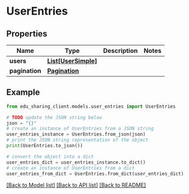 # UserEntries


## Properties

Name | Type | Description | Notes
------------ | ------------- | ------------- | -------------
**users** | [**List[UserSimple]**](UserSimple.md) |  | 
**pagination** | [**Pagination**](Pagination.md) |  | 

## Example

```python
from edu_sharing_client.models.user_entries import UserEntries

# TODO update the JSON string below
json = "{}"
# create an instance of UserEntries from a JSON string
user_entries_instance = UserEntries.from_json(json)
# print the JSON string representation of the object
print(UserEntries.to_json())

# convert the object into a dict
user_entries_dict = user_entries_instance.to_dict()
# create an instance of UserEntries from a dict
user_entries_from_dict = UserEntries.from_dict(user_entries_dict)
```
[[Back to Model list]](../README.md#documentation-for-models) [[Back to API list]](../README.md#documentation-for-api-endpoints) [[Back to README]](../README.md)


